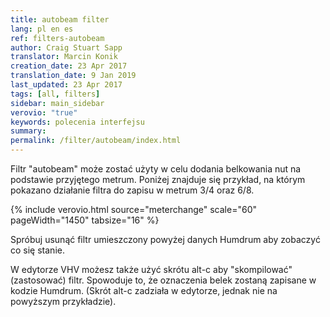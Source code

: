 ```yaml
---
title: autobeam filter
lang: pl en es
ref: filters-autobeam
author: Craig Stuart Sapp
translator: Marcin Konik 
creation_date: 23 Apr 2017
translation_date: 9 Jan 2019
last_updated: 23 Apr 2017
tags: [all, filters]
sidebar: main_sidebar
verovio: "true"
keywords: polecenia interfejsu 
summary: 
permalink: /filter/autobeam/index.html
---
```


Filtr "autobeam" może zostać użyty w celu dodania belkowania nut
na podstawie przyjętego metrum. Poniżej znajduje się przykład, na 
którym pokazano działanie filtra do zapisu w metrum 3/4 oraz 6/8.

{% include verovio.html
	source="meterchange"
	scale="60"
	pageWidth="1450"
	tabsize="16"
%}

<script type="application/json" id="meterchange">
!!!filter: autobeam
**kern
*M3/4
8c
8e
8d
8f
8g
8e
=
*M6/8
8c
8d
8e
8g
8f
8e
==
*-
</script>

Spróbuj usunąć filtr umieszczony powyżej danych Humdrum aby zobaczyć co się stanie.

W edytorze VHV możesz także użyć skrótu <span class="keypress">alt-c</span>
aby "skompilować" (zastosować) filtr. Spowoduje to, że oznaczenia belek
zostaną zapisane w kodzie Humdrum. (Skrót <span class="keypress">alt-c</span> 
zadziała w edytorze, jednak nie na powyższym przykładzie). 



